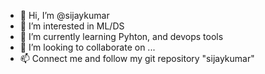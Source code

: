 - 👋 Hi, I’m @sijaykumar
- 👀 I’m interested in ML/DS
- 🌱 I’m currently learning Pyhton, and devops tools 
- 💞️ I’m looking to collaborate on ...
- 📫 Connect me and follow my git repository "sijaykumar"

<!---
sijaykumar/sijaykumar is a ✨ special ✨ repository because its `README.md` (this file) appears on your GitHub profile.
You can click the Preview link to take a look at your changes.
--->
